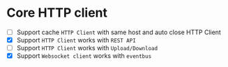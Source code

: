 # Core HTTP client

- [ ] Support cache `HTTP Client` with same host and auto close HTTP Client
- [x] Support `HTTP Client` works with `REST API`
- [ ] Support `HTTP Client` works with `Upload/Download`
- [x] Support `Websocket client` works with `eventbus`
